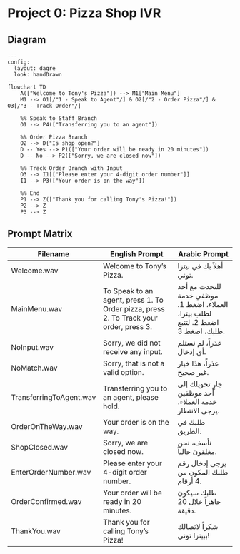 # Project 0: Pizza Shop IVR

## Diagram

```mermaid
---
config:
  layout: dagre
  look: handDrawn
---
flowchart TD
    A(["Welcome to Tony's Pizza"]) --> M1["Main Menu"]
    M1 --> O1[/"1 - Speak to Agent"/] & O2[/"2 - Order Pizza"/] & O3[/"3 - Track Order"/]

    %% Speak to Staff Branch
    O1 --> P4(["Transferring you to an agent"])

    %% Order Pizza Branch
    O2 --> D{"Is shop open?"}
    D -- Yes --> P1(["Your order will be ready in 20 minutes"])
    D -- No --> P2(["Sorry, we are closed now"])

    %% Track Order Branch with Input
    O3 --> I1[["Please enter your 4-digit order number"]]
    I1 --> P3(["Your order is on the way"])

    %% End
    P1 --> Z(["Thank you for calling Tony's Pizza!"])
    P2 --> Z
    P3 --> Z
```

## Prompt Matrix

| Filename                | English Prompt                                                                        | Arabic Prompt                                                                     |
| ----------------------- | ------------------------------------------------------------------------------------- | --------------------------------------------------------------------------------- |
| Welcome.wav             | Welcome to Tony’s Pizza.                                                              | أهلاً بك في بيتزا توني.                                                           |
| MainMenu.wav            | To Speak to an agent, press 1. To Order pizza, press 2. To Track your order, press 3. | للتحدث مع أحد موظفي خدمة العملاء، اضغط 1. لطلب بيتزا، اضغط 2. لتتبع طلبك، اضغط 3. |
| NoInput.wav             | Sorry, we did not receive any input.                                                  | عذراً، لم نستلم أي إدخال.                                                         |
| NoMatch.wav             | Sorry, that is not a valid option.                                                    | عذراً، هذا خيار غير صحيح.                                                         |
| TransferringToAgent.wav | Transferring you to an agent, please hold.                                            | جارٍ تحويلك إلى أحد موظفين خدمة العملاء، يرجى الانتظار.                           |
| OrderOnTheWay.wav       | Your order is on the way.                                                             | طلبك في الطريق.                                                                   |
| ShopClosed.wav          | Sorry, we are closed now.                                                             | نأسف، نحن مغلقون حالياً.                                                          |
| EnterOrderNumber.wav    | Please enter your 4-digit order number.                                               | يرجى إدخال رقم طلبك المكون من 4 أرقام.                                            |
| OrderConfirmed.wav      | Your order will be ready in 20 minutes.                                               | طلبك سيكون جاهزاً خلال 20 دقيقة.                                                  |
| ThankYou.wav            | Thank you for calling Tony’s Pizza!                                                   | شكراً لاتصالك ببيتزا توني!                                                        |

